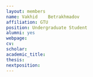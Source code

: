 ```yaml
---
layout: members
name: Vakhid	Betrakhmadov
affiliation: GTU
position: Undergraduate Student
alumni: yes
webpage:
cv:
scholar:
academic_title:
thesis:
nextposition:
---
```

